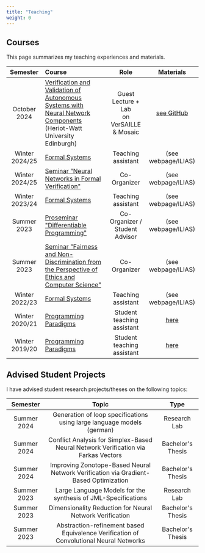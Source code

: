 ```yaml
---
title: "Teaching"
weight: 0
---
```


## Courses
This page summarizes my teaching experiences and materials.

| Semester		| Course				| Role				| Materials		|
|:-------------:|:---------------------|:-----------------:|:-------------:|
| October 2024  | [Verification and Validation of Autonomous Systems with Neural Network Components](https://laiv.uk/laiv-news/#post-2030) (Heriot-Watt University Edinburgh) | Guest Lecture + Lab <br> on VerSAILLE & Mosaic | [see GitHub](https://github.com/samysweb/VerSAILLE/) |   
| Winter 2024/25| [Formal Systems](https://formal.kastel.kit.edu/teaching/FormSysWS2425/) | Teaching assistant | (see webpage/ILIAS) |
| Winter 2024/25| [Seminar "Neural Networks in Formal Verification"](https://formal.kastel.kit.edu/teaching/Seminar-WS2425/) | Co-Organizer | (see webpage/ILIAS) |
| Winter 2023/24| [Formal Systems](https://formal.kastel.kit.edu/teaching/FormSysWS2324/) | Teaching assistant | (see webpage/ILIAS) |
| Summer 2023| [Proseminar "Differentiable Programming"](https://campus.studium.kit.edu/events/catalog.php#!campus/all/event.asp?gguid=0x5B3779B188D041E19781BF0B1C54DEA4) | Co-Organizer / Student Advisor | (see webpage/ILIAS) |
| Summer 2023| [Seminar "Fairness and Non-Discrimination from the Perspective of Ethics and Computer Science"](https://campus.studium.kit.edu/events/catalog.php#!campus/all/event.asp?gguid=0x5B3779B188D041E19781BF0B1C54DEA4) | Co-Organizer | (see webpage/ILIAS) |
| Winter 2022/23| [Formal Systems](https://formal.kastel.kit.edu/teaching/FormSysWS2223/) | Teaching assistant | (see webpage/ILIAS) |
| Winter 2020/21| [Programming Paradigms](https://pp.ipd.kit.edu/lehre/WS202021/paradigmen/uebung/) | Student teaching assistant | [here](/propa/2020) |
| Winter 2019/20| [Programming Paradigms](https://pp.ipd.kit.edu/lehre/WS202021/paradigmen/uebung/) | Student teaching assistant | [here](/propa/2019) |

## Advised Student Projects
I have advised student research projects/theses on the following topics:

| Semester      | Topic                                                     | Type              |
|:-------------:|:---------------------------------------------------------:|:-----------------:|
| Summer 2024   | Generation of loop specifications using large language models (german) | Research Lab |
| Summer 2024   | Conflict Analysis for Simplex-Based Neural Network Verification via Farkas Vectors | Bachelor's Thesis |
| Summer 2024   | Improving Zonotope-Based Neural Network Verification via Gradient-Based Optimization | Bachelor's Thesis | 
| Summer 2023   | Large Language Models for the synthesis of JML-Specifications | Research Lab |
| Summer 2023   | Dimensionality Reduction for Neural Network Verification  | Bachelor's Thesis |
| Summer 2023   | Abstraction-refinement based Equivalence Verification of Convolutional Neural Networks | Bachelor's Thesis |